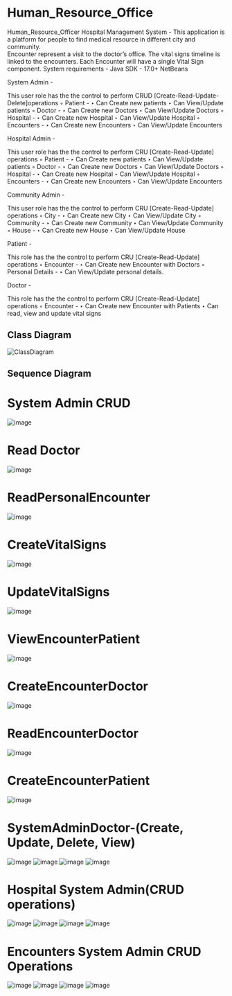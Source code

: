 # Human_Resource_Office
Human_Resource_Officer
Hospital Management System -
This application is a platform for people to find medical resource in different city and
community.  
Encounter represent a visit to the doctor’s office. The vital signs timeline is linked to the encounters. Each Encounter will have a single Vital Sign component.
System requirements -
Java SDK - 17.0+
NetBeans


System Admin -

This user role has the the control to perform CRUD [Create-Read-Update-Delete]operations
    ◦ Patient -
        ‣ Can Create new patients
        ‣ Can View/Update patients
    ◦ Doctor -
        ‣ Can Create new Doctors
        ‣ Can View/Update Doctors
    ◦ Hospital -
        ‣ Can Create new Hospital
        ‣ Can View/Update Hospital
    ◦ Encounters -
        ‣ Can Create new Encounters
        ‣ Can View/Update Encounters


Hospital Admin -

This user role has the the control to perform CRU [Create-Read-Update] operations
    ◦ Patient -
        ‣ Can Create new patients
        ‣ Can View/Update patients
    ◦ Doctor -
        ‣ Can Create new Doctors
        ‣ Can View/Update Doctors
    ◦ Hospital -
        ‣ Can Create new Hospital
        ‣ Can View/Update Hospital
    ◦ Encounters -
        ‣ Can Create new Encounters
        ‣ Can View/Update Encounters


Community Admin -

This user role has the the control to perform CRU [Create-Read-Update] operations
    ◦ City -
        ‣ Can Create new City
        ‣ Can View/Update City
    ◦ Community -
        ‣ Can Create new Community
        ‣ Can View/Update Community
    ◦ House -
        ‣ Can Create new House
        ‣ Can View/Update House

Patient -

This role has the the control to perform CRU [Create-Read-Update] operations
    ◦ Encounter -
        ‣ Can Create new Encounter with Doctors
    ◦ Personal Details -
        ‣ Can View/Update personal details.

Doctor -

This role has the the control to perform CRU [Create-Read-Update] operations
    ◦ Encounter -
        ‣ Can Create new Encounter with Patients
        ‣ Can read, view and update vital signs

## Class Diagram

![ClassDiagram](https://user-images.githubusercontent.com/50568458/198933387-68aee7be-1914-491e-a6bd-c93cbc50fee8.png)


## Sequence Diagram

# System Admin CRUD
![image](https://user-images.githubusercontent.com/50568458/198933565-72c476be-dd0e-4d57-a886-697acf4c9f15.png)

# Read Doctor
![image](https://user-images.githubusercontent.com/50568458/198933812-e97227eb-bdba-4e9a-a2da-3970b2623658.png)

# ReadPersonalEncounter
![image](https://user-images.githubusercontent.com/50568458/198934065-aaeb32cc-ccf9-4bad-a550-57f67a34e7c7.png)

# CreateVitalSigns
![image](https://user-images.githubusercontent.com/50568458/198934176-fe052998-140b-43a0-aa17-afa688531e39.png)

# UpdateVitalSigns
![image](https://user-images.githubusercontent.com/50568458/198934344-8a1c5dee-b0d6-427a-8125-c31b54e3611a.png)

# ViewEncounterPatient
![image](https://user-images.githubusercontent.com/50568458/198934988-088a31dc-c963-4992-ab22-41c32523d5b5.png)

# CreateEncounterDoctor
![image](https://user-images.githubusercontent.com/50568458/198935335-ea408001-e08d-42cd-8040-315e9a3fa4fd.png)

# ReadEncounterDoctor
![image](https://user-images.githubusercontent.com/50568458/198935647-241a1294-d119-460e-b71c-21fd1af3d1c4.png)

# CreateEncounterPatient
![image](https://user-images.githubusercontent.com/50568458/198936037-ac67cf69-f8d0-4769-a584-ae185675cb79.png)

# SystemAdminDoctor-(Create, Update, Delete, View)
![image](https://user-images.githubusercontent.com/50568458/198936453-5091c5dd-fe37-4982-8802-ea9412fee86d.png)
![image](https://user-images.githubusercontent.com/50568458/198936761-8943a81e-7a37-4ea6-89a2-578ce9819bca.png)
![image](https://user-images.githubusercontent.com/50568458/198936877-de1ca8f7-0ad1-4ee3-ace2-ceb59a62dcd2.png)
![image](https://user-images.githubusercontent.com/50568458/198936984-50423678-547c-4bf8-ad64-1a6baea466dd.png)

# Hospital System Admin(CRUD operations)
![image](https://user-images.githubusercontent.com/50568458/198937150-26d2f0ea-1aa9-4cb4-a171-1edfa89c0472.png)
![image](https://user-images.githubusercontent.com/50568458/198937183-fca2dd0a-56e5-4b2e-b644-ef408b81547d.png)
![image](https://user-images.githubusercontent.com/50568458/198937202-0ddf39b0-d852-4a17-a967-75f07aa6be09.png)
![image](https://user-images.githubusercontent.com/50568458/198937225-ee618eee-647a-4e6c-afc8-dd6476ff2eab.png)

# Encounters System Admin CRUD Operations
![image](https://user-images.githubusercontent.com/50568458/198937275-c1d485c3-358b-4f7b-8f53-79805e725791.png)
![image](https://user-images.githubusercontent.com/50568458/198937358-f16199b4-45ce-48e5-98d2-38f3c33313f9.png)
![image](https://user-images.githubusercontent.com/50568458/198937403-fcc92d15-1891-4b88-941a-e9ef90ff6f0c.png)
![image](https://user-images.githubusercontent.com/50568458/198937426-b644fc2b-8c67-4d63-b9cd-f04434e614e6.png)

















